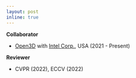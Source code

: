 ```yaml
---
layout: post
inline: true
---
```


**Collaborator**
- [Open3D](https://github.com/isl-org/Open3D) with [Intel Corp.](https://www.intel.com/), USA (2021 - Present)

**Reviewer**
- CVPR (2022), ECCV (2022)
